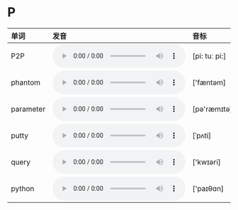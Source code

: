 
# P

| 单词  | 发音 | 音标 |
| :-- | :-- | :-- |
| P2P | <audio :src="$withBase('/audio/P2P.mp3')" controls="controls" controlslist="nodownload"></audio> | [pi: tuː pi:] |
| phantom | <audio :src="$withBase('/audio/phantom.mp3')" controls="controls" controlslist="nodownload"></audio> | ['fæntəm] |
| parameter | <audio :src="$withBase('/audio/parameter.mp3')" controls="controls" controlslist="nodownload"></audio> | [pə'ræmɪtə] |
| putty | <audio :src="$withBase('/audio/putty.mp3')" controls="controls" controlslist="nodownload"></audio> | [ˈpʌti] |
| query | <audio :src="$withBase('/audio/query.mp3')" controls="controls" controlslist="nodownload"></audio> | ['kwɪəri] |
| python | <audio :src="$withBase('/audio/python.mp3')" controls="controls" controlslist="nodownload"></audio> | ['paɪθɑn] |
